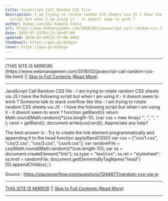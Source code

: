 ```yaml
---
title: JavaScript Call Random CSS file
description: I am trying to rotate random CSS sheets via JS I have the following
  script but when I am using it - it doesnt seem to work ?
author: Dimas Lanjaka Kumala Indra
url: https://www.webmanajemen.com/2018/02/javascript-call-random-css-file.html
date: 2019-07-22T03:23:18+07:00
updated: 2018-02-09T23:57:00.000Z
thumbnail: https://goo.gl/dzGpyo
cover: https://goo.gl/dzGpyo
---
```


<hr/> [THIS SITE IS MIRROR](https://www.webmanajemen.com/2018/02/javascript-call-random-css-file.html) || <a href="https://www.webmanajemen.com/2018/02/javascript-call-random-css-file.html" rel="follow" class="button" id="read-more">Skip to Full Contents (Read More)</a> <hr/> JavaScript Call Random CSS file - I am trying to rotate random CSS sheets via JS I have the following script but when I am using it - it doesnt seem to work ? Someone talk to stack overflow like this : 
    I am trying to rotate random CSS sheets via JS - I have the following     script but when I am using it - it doesnt seem to work ? 
function getRand(){
    return Math.round(Math.random()*(css.length-1));
}var css = new Array(
'<link rel="stylesheet" type="text/css" href="css/1.css">',
'<link rel="stylesheet" type="text/css" href="css/2.css">',
'<link rel="stylesheet" type="text/css" href="css/3.css">',
'<link rel="stylesheet" type="text/css" href="css/4.css">'
);
rand = getRand();
document.write(css[rand]);
    Appreciate any help? 



The best answer is : Try to create the link element programmatically and appending it to the head
function applyRandCSS(){
  var css = ["css/1.css", "css/2.css", "css/3.css", "css/4.css"];
  var randomFile = css[Math.round(Math.random()*(css.length-1))];
  var ss = document.createElement("link");
  ss.type = "text/css";
  ss.rel = "stylesheet";
  ss.href = randomFile;
  document.getElementsByTagName("head")[0].appendChild(ss);
}

Source : https://stackoverflow.com/questions/1244877/random-css-via-js <hr/> [THIS SITE IS MIRROR](https://www.webmanajemen.com/2018/02/javascript-call-random-css-file.html) || <a href="https://www.webmanajemen.com/2018/02/javascript-call-random-css-file.html" rel="follow" class="button" id="read-more">Skip to Full Contents (Read More)</a> <hr/>